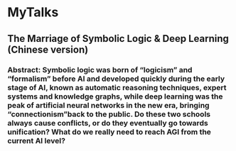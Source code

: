 # MyTalks

## The Marriage of Symbolic Logic & Deep Learning (Chinese version)

### Abstract: Symbolic logic was born of “logicism” and “formalism” before AI and developed quickly during the early stage of AI, known as automatic reasoning techniques, expert systems and knowledge graphs, while deep learning was the peak of artificial neural networks in the new era, bringing “connectionism”back to the public. Do these two schools always cause conflicts, or do they eventually go towards unification? What do we really need to reach AGI from the current AI level? 
